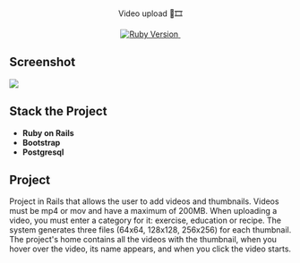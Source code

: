 <p align="center">Video upload 🎥🎞</p>

<p align="center">
  <a href="https://ruby-doc.org/core-2.7.3/">
    <img alt="Ruby Version" src="https://img.shields.io/badge/Ruby-2.7.3 -green.svg" target="_blank">
  </a>
  <a href="https://guides.rubyonrails.org/6_1_release_notes.html">
    <img alt="" src="https://img.shields.io/badge/Rails-~> 6.0.4-blue.svg" target="_blank">
  </a>
</p>

## Screenshot
![](https://github.com/RaquelLima7/LIMA_20220319/blob/master/app/assets/images/LIMA_20220319%20.gif)

## Stack the Project

- **Ruby on Rails**
- **Bootstrap**
- **Postgresql**

## Project
Project in Rails that allows the user to add videos and thumbnails.
Videos must be mp4 or mov and have a maximum of 200MB.
When uploading a video, you must enter a category for it: exercise, education or recipe.
The system generates three files (64x64, 128x128, 256x256) for each thumbnail.
The project's home contains all the videos with the thumbnail, when you hover over the video, its name appears, and when you click the video starts.
